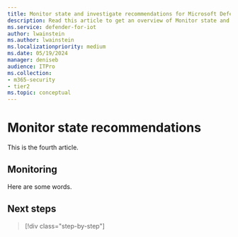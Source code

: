 ```yaml
---
title: Monitor state and investigate recommendations for Microsoft Defender for IoT in XDR Defender portal
description: Read this article to get an overview of Monitor state and investigate recommendations of the new Site Security feature.
ms.service: defender-for-iot
author: lwainstein
ms.author: lwainstein
ms.localizationpriority: medium
ms.date: 05/19/2024
manager: deniseb
audience: ITPro
ms.collection:
- m365-security
- tier2
ms.topic: conceptual
---
```


# Monitor state recommendations

This is the fourth article.

## Monitoring

Here are some words.

## Next steps

> [!div class="step-by-step"]
